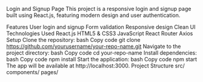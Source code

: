 Login and Signup Page
This project is a responsive login and signup page built using React.js, featuring modern design and user authentication.

Features
User login and signup
Form validation
Responsive design
Clean UI
Technologies Used
React.js
HTML5 & CSS3
JavaScript
React Router
Axios
Setup
Clone the repository:
bash
Copy code
git clone https://github.com/yourusername/your-repo-name.git
Navigate to the project directory:
bash
Copy code
cd your-repo-name
Install dependencies:
bash
Copy code
npm install
Start the application:
bash
Copy code
npm start
The app will be available at http://localhost:3000.
Project Structure
src/
components/
pages/


